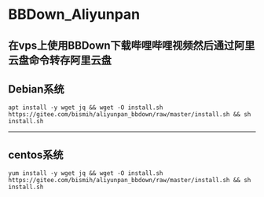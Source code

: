 # BBDown_Aliyunpan
在vps上使用BBDown下载哔哩哔哩视频然后通过阿里云盘命令转存阿里云盘
---
## Debian系统
```
apt install -y wget jq && wget -O install.sh https://gitee.com/bismih/aliyunpan_bbdown/raw/master/install.sh && sh install.sh
```
---
## centos系统
```
yum install -y wget jq && wget -O install.sh https://gitee.com/bismih/aliyunpan_bbdown/raw/master/install.sh && sh install.sh
```

